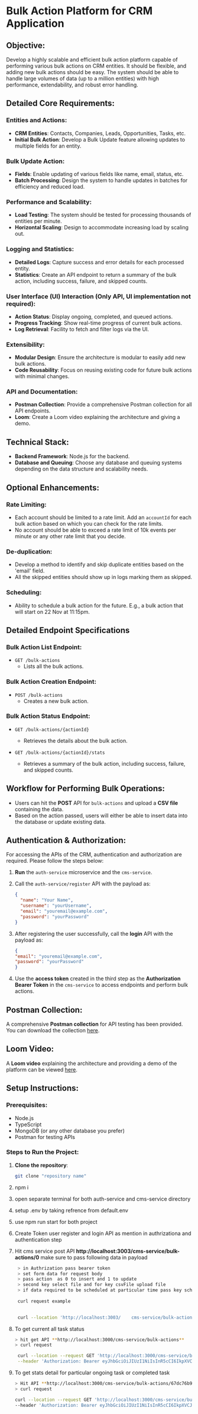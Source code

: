 # Bulk Action Platform for CRM Application

## Objective:

Develop a highly scalable and efficient bulk action platform capable of performing various bulk actions on CRM entities. It should be flexible, and adding new bulk actions should be easy. The system should be able to handle large volumes of data (up to a million entities) with high performance, extendability, and robust error handling.

## Detailed Core Requirements:

### Entities and Actions:
- **CRM Entities**: Contacts, Companies, Leads, Opportunities, Tasks, etc.
- **Initial Bulk Action**: Develop a Bulk Update feature allowing updates to multiple fields for an entity.

### Bulk Update Action:
- **Fields**: Enable updating of various fields like name, email, status, etc.
- **Batch Processing**: Design the system to handle updates in batches for efficiency and reduced load.

### Performance and Scalability:
- **Load Testing**: The system should be tested for processing thousands of entities per minute.
- **Horizontal Scaling**: Design to accommodate increasing load by scaling out.

### Logging and Statistics:
- **Detailed Logs**: Capture success and error details for each processed entity.
- **Statistics**: Create an API endpoint to return a summary of the bulk action, including success, failure, and skipped counts.

### User Interface (UI) Interaction (Only API, UI implementation not required):
- **Action Status**: Display ongoing, completed, and queued actions.
- **Progress Tracking**: Show real-time progress of current bulk actions.
- **Log Retrieval**: Facility to fetch and filter logs via the UI.

### Extensibility:
- **Modular Design**: Ensure the architecture is modular to easily add new bulk actions.
- **Code Reusability**: Focus on reusing existing code for future bulk actions with minimal changes.

### API and Documentation:
- **Postman Collection**: Provide a comprehensive Postman collection for all API endpoints.
- **Loom**: Create a Loom video explaining the architecture and giving a demo.

## Technical Stack:
- **Backend Framework**: Node.js for the backend.
- **Database and Queuing**: Choose any database and queuing systems depending on the data structure and scalability needs.

## Optional Enhancements:
### Rate Limiting:
- Each account should be limited to a rate limit. Add an `accountId` for each bulk action based on which you can check for the rate limits.
- No account should be able to exceed a rate limit of 10k events per minute or any other rate limit that you decide.

### De-duplication:
- Develop a method to identify and skip duplicate entities based on the 'email' field.
- All the skipped entities should show up in logs marking them as skipped.

### Scheduling:
- Ability to schedule a bulk action for the future. E.g., a bulk action that will start on 22 Nov at 11:15pm.

## Detailed Endpoint Specifications

### Bulk Action List Endpoint:
- `GET /bulk-actions`
  - Lists all the bulk actions.

### Bulk Action Creation Endpoint:
- `POST /bulk-actions`
  - Creates a new bulk action.

### Bulk Action Status Endpoint:
- `GET /bulk-actions/{actionId}`
  - Retrieves the details about the bulk action.
  
- `GET /bulk-actions/{actionId}/stats`
  - Retrieves a summary of the bulk action, including success, failure, and skipped counts.

## Workflow for Performing Bulk Operations:
- Users can hit the **POST** API for `bulk-actions` and upload a **CSV file** containing the data.
- Based on the action passed, users will either be able to insert data into the database or update existing data.

## Authentication & Authorization:
For accessing the APIs of the CRM, authentication and authorization are required. Please follow the steps below:

1. **Run** the `auth-service` microservice and the `cms-service`.
2. Call the `auth-service/register` API with the payload as:
   ```json
   {
     "name": "Your Name",
     "username": "yourUsername",
     "email": "youremail@example.com",
     "password": "yourPassword"
   }
3. After registering the user successfully, call the **login** API with the payload as:

    ```json
    {
    "email": "youremail@example.com",
    "password": "yourPassword"
    }

4. Use the **access token** created in the third step as the **Authorization Bearer Token** in the `cms-service` to access endpoints and perform bulk actions.

## Postman Collection:
A comprehensive **Postman collection** for API testing has been provided. You can download the collection [here](https://drive.google.com/file/d/1qR6knv6_sWWw8xLqTeTAwlM1R_zI7Hj-/view?usp=drive_link).

## Loom Video:
A **Loom video** explaining the architecture and providing a demo of the platform can be viewed [here](https://www.loom.com/share/8ca6bef546b542c8b4045a862850d80c).

## Setup Instructions:

### Prerequisites:
- Node.js
- TypeScript
- MongoDB (or any other database you prefer)
- Postman for testing APIs

### Steps to Run the Project:

1. **Clone the repository**:

   ```bash
   git clone "repository name"
2. npm i

3. open separate terminal for both auth-service and cms-service directory

4. setup .env by taking refrence from default.env
5. use npm run start for both project
6. Create Token user register and login API as mention in authrizationa and authentication step
7. Hit cms service post API **http://localhost:3003/cms-service/bulk-actions/0**
   make sure to pass following data in payload
   ```bash
    > in Authrization pass bearer token
    > set form data for request body
    > pass action  as 0 to insert and 1 to update
    > second key select file and for key csvFile upload file
    > if data required to be scheduled at particular time pass key scheduleTime and value as time string
    
    curl request example

    
    curl --location 'http://localhost:3003/    cms-service/bulk-actions/0' \--header 'Authorization: Bearer     eyJhbGciOiJIUzI1NiIsInR5cCI6IkpXVCJ9.    eyJpZCI6IjY3ZGRiMTEyNWEwOTEzNWUyZjI5NjR    iYyIsImlhdCI6MTc0MjYzMDc2NCwiZXhwIjoxNz    QyNjMyNTY0LCJpc3MiOiJidWxrX0FjdGlvbl9jc    m1fYXBwIn0.    C9OF0pVAK6yWvgeU32a5tuTD_Ts4mkz-F0Po94M    mol0' \--form 'csvFile=@"/C:/Users/sumit/    Downloads/Untitled spreadsheet -     Sheet1 (2).csv"' \--form 'scheduleTime="Sat Mar 22 2025     08:52:17 GMT+0530 (India Standard Time)    "' \--form 'action="0"'

8. To get current all task status
   ```bash
   > hit get API **http://localhost:3000/cms-service/bulk-actions**
   > curl request

    curl --location --request GET 'http://localhost:3000/cms-service/bulk-actions' \
    --header 'Authorization: Bearer eyJhbGciOiJIUzI1NiIsInR5cCI6IkpXVCJ9.eyJpZCI6IjY2MmQ0ZTM0ZjAxYjkwMDljZmZlNWY4NyIsImlhdCI6MTczOTg4MTMzMSwiZXhwIjoxNzQxMTc3MzMxLCJpc3MiOiJrYXJtYWxlYWd1ZSJ9.JRUYZiCnNiY0w_N9odF3icRHl59-sGxRQdeBOIz2VVg' \

9. To get stats detail for particular ongoing task or completed task
   
    ```bash
    > Hit API **http://localhost:3000/cms-service/bulk-actions/67dc76b9ee9444b910b69d00/stat**
    > curl request

    curl --location --request GET 'http://localhost:3000/cms-service/bulk-actions/67dc76b9ee9444b910b69d00/stat' \
    --header 'Authorization: Bearer eyJhbGciOiJIUzI1NiIsInR5cCI6IkpXVCJ9.eyJpZCI6IjY2MmQ0ZTM0ZjAxYjkwMDljZmZlNWY4NyIsImlhdCI6MTczOTg4MTMzMSwiZXhwIjoxNzQxMTc3MzMxLCJpc3MiOiJrYXJtYWxlYWd1ZSJ9.JRUYZiCnNiY0w_N9odF3icRHl59-sGxRQdeBOIz2VVg' \



